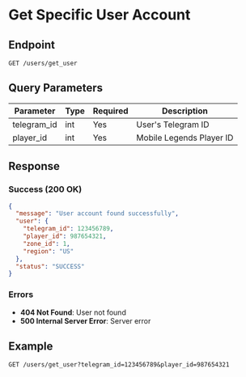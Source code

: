 # Get Specific User Account

## Endpoint
```
GET /users/get_user
```

## Query Parameters
| Parameter    | Type | Required | Description        |
|-------------|------|----------|--------------------|
| telegram_id | int  | Yes      | User's Telegram ID |
| player_id   | int  | Yes      | Mobile Legends Player ID |

## Response

### Success (200 OK)
```json
{
  "message": "User account found successfully",
  "user": {
    "telegram_id": 123456789,
    "player_id": 987654321,
    "zone_id": 1,
    "region": "US"
  },
  "status": "SUCCESS"
}
```

### Errors
- **404 Not Found**: User not found
- **500 Internal Server Error**: Server error

## Example
```http
GET /users/get_user?telegram_id=123456789&player_id=987654321
```

